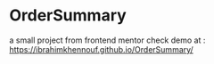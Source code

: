 # OrderSummary
a small project from frontend mentor check demo at :
https://ibrahimkhennouf.github.io/OrderSummary/
